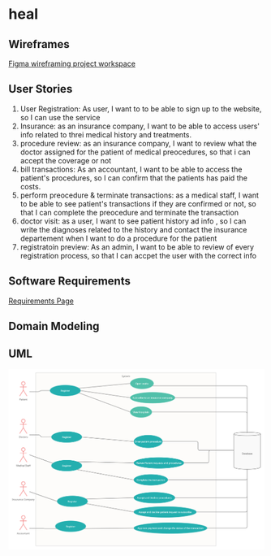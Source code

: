 # heal

## Wireframes

[Figma wireframing project workspace](https://www.figma.com/file/gVzSAVW4epMERfJriZd2cw/HEAL)

## User Stories

1. User Registration: As user, I want to to be able to sign up to the website, so I can use the service
2. Insurance: as an insurance company, I want to be able to access users' info related to threi medical history and treatments.
3. procedure review: as an insurance company, I want to review what the doctor assigned for the patient of medical preocedures, so that i can accept the coverage or not
4. bill transactions: As an accountant, I want to be able to access the patient's procedures, so I can confirm that the patients has paid the costs.
5. perform preocedure & terminate transactions: as a medical staff, I want to be able to see patient's transactions if they are confirmed or not, so that I can complete the preocedure and terminate the transaction
6. doctor visit: as a user, I want to see patient history ad info , so I can write the diagnoses related to the history and contact the insurance departement when I want to do a procedure for the patient
7. registratoin preview: As an admin, I want to be able to review of every registration process, so that I can accpet the user with the correct info

## Software Requirements

[Requirements Page](requirements.md)

## Domain Modeling

## UML

![UML](HEAL.png)

